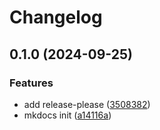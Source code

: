 # Changelog

## 0.1.0 (2024-09-25)


### Features

* add release-please ([3508382](https://github.com/rivenmedia/wiki/commit/3508382edd7af01238efd4707c670a3087321819))
* mkdocs init ([a14116a](https://github.com/rivenmedia/wiki/commit/a14116acab7f821419e0f68750d5b1b2549eee0b))
